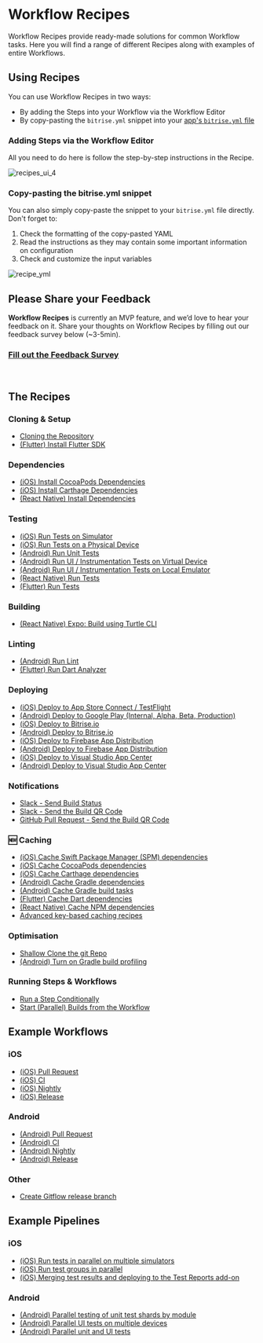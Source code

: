 # Workflow Recipes

Workflow Recipes provide ready-made solutions for common Workflow tasks. Here you will find a range of different Recipes along with examples of entire Workflows.

## Using Recipes

You can use Workflow Recipes in two ways:

* By adding the Steps into your Workflow via the Workflow Editor
* By copy-pasting the `bitrise.yml` snippet into your [app's `bitrise.yml` file](https://devcenter.bitrise.io/en/builds/configuring-build-settings/managing-an-app-s-bitrise-yml-file.html)

### Adding Steps via the Workflow Editor

All you need to do here is follow the step-by-step instructions in the Recipe.

![recipes_ui_4](https://user-images.githubusercontent.com/5689177/150490578-788aac88-3ac1-404d-900b-c94e131af3d4.gif)


### Copy-pasting the bitrise.yml snippet

You can also simply copy-paste the snippet to your `bitrise.yml` file directly. Don't forget to:

1. Check the formatting of the copy-pasted YAML
2. Read the instructions as they may contain some important information on configuration
3. Check and customize the input variables

![recipe_yml](https://user-images.githubusercontent.com/5689177/150491534-fdde2ba1-aa3a-4f6f-9895-6cd8200bd6f1.gif)

## Please Share your Feedback

**Workflow Recipes** is currently an MVP feature, and we’d love to hear your feedback on it. Share your thoughts on Workflow Recipes by filling out our feedback survey below (~3-5min).

### [Fill out the Feedback Survey](https://docs.google.com/forms/d/e/1FAIpQLSfBQZCB02uOMsjp1kTLJ9Bv2tm0o39w4ez638m3y3kN5KQH_w/viewform?usp=sf_link)

  

## The Recipes

### Cloning & Setup

* [Cloning the Repository](recipes/ssh-and-clone.md)
* [(Flutter) Install Flutter SDK](recipes/flutter-install-flutter-sdk.md)

### Dependencies

* [(iOS) Install CocoaPods Dependencies](recipes/ios-install-cocoapods-dependencies.md)
* [(iOS) Install Carthage Dependencies](recipes/ios-install-carthage-dependencies.md)
* [(React Native) Install Dependencies](recipes/rn-install-dependencies.md)

### Testing

* [(iOS) Run Tests on Simulator](recipes/ios-simulator-test.md)
* [(iOS) Run Tests on a Physical Device](recipes/ios-device-testing.md)
* [(Android) Run Unit Tests](recipes/android-unit-test.md)
* [(Android) Run UI / Instrumentation Tests on Virtual Device](recipes/android-virtual-device-tests.md)
* [(Android) Run UI / Instrumentation Tests on Local Emulator](recipes/android-emulator-test.md)
* [(React Native) Run Tests](recipes/rn-tests.md)
* [(Flutter) Run Tests](recipes/flutter-test.md)

### Building

* [(React Native) Expo: Build using Turtle CLI](recipes/rn-expo-turtle-build.md)

### Linting

* [(Android) Run Lint](recipes/android-lint.md)
* [(Flutter) Run Dart Analyzer](recipes/flutter-dart-analyzer.md)

### Deploying

* [(iOS) Deploy to App Store Connect / TestFlight](recipes/ios-deploy-to-appstore.md)
* [(Android) Deploy to Google Play (Internal, Alpha, Beta, Production)](recipes/android-deploy-to-google-play.md)
* [(iOS) Deploy to Bitrise.io](recipes/ios-deploy-to-bitrise.md)
* [(Android) Deploy to Bitrise.io](recipes/android-deploy-to-bitrise.md)
* [(iOS) Deploy to Firebase App Distribution](recipes/ios-deploy-to-firebase.md)
* [(Android) Deploy to Firebase App Distribution](recipes/android-deploy-to-firebase.md)
* [(iOS) Deploy to Visual Studio App Center](recipes/ios-deploy-to-appcenter.md)
* [(Android) Deploy to Visual Studio App Center](recipes/android-deploy-to-appcenter.md)

### Notifications

* [Slack - Send Build Status](recipes/slack-send-build-status.md)
* [Slack - Send the Build QR Code](recipes/slack-send-qr-code.md)
* [GitHub Pull Request - Send the Build QR Code](recipes/github-pull-request-build-qr-code.md)

### 🆕 Caching

* [(iOS) Cache Swift Package Manager (SPM) dependencies](recipes/ios-key-cache-spm.md)
* [(iOS) Cache CocoaPods dependencies](recipes/ios-key-cache-cocoapods.md)
* [(iOS) Cache Carthage dependencies](recipes/ios-key-cache-carthage.md)
* [(Android) Cache Gradle dependencies](recipes/android-key-cache.md)
* [(Android) Cache Gradle build tasks](recipes/android-key-cache-build-tasks.md)
* [(Flutter) Cache Dart dependencies](recipes/flutter-key-cache.md)
* [(React Native) Cache NPM dependencies](recipes/rn-key-cache-dependencies.md)
* [Advanced key-based caching recipes](recipes/key-cache-advanced.md)

### Optimisation

* [Shallow Clone the git Repo](recipes/shallow-clone-repo.md)
* [(Android) Turn on Gradle build profiling](recipes/gradle-build-profiling.md)

### Running Steps & Workflows

* [Run a Step Conditionally](recipes/run-step-conditionally.md)
* [Start (Parallel) Builds from the Workflow](recipes/start-builds.md)


## Example Workflows

### iOS

* [(iOS) Pull Request](recipes/ios-pull-request-workflow.md)
* [(iOS) CI](recipes/ios-ci-workflow.md)
* [(iOS) Nightly](recipes/ios-nightly-workflow.md)
* [(iOS) Release](recipes/ios-release-workflow.md)

### Android

* [(Android) Pull Request](recipes/android-pull-request-workflow.md)
* [(Android) CI](recipes/android-ci-workflow.md)
* [(Android) Nightly](recipes/android-nightly-workflow.md)
* [(Android) Release](recipes/android-release-workflow.md)

### Other
* [Create Gitflow release branch](recipes/workflow-create-gitflow-release-branch.md)

## Example Pipelines

### iOS

* [(iOS) Run tests in parallel on multiple simulators](./recipes/ios-run-tests-in-parallel-on-multiple-simulators.md)
* [(iOS) Run test groups in parallel](./recipes/ios-run-test-groups-in-parallel.md)
* [(iOS) Merging test results and deploying to the Test Reports add-on](./recipes/ios-merging-test-results-and-deploying-to-the-test-reports-add-on.md)

### Android

* [(Android) Parallel testing of unit test shards by module](recipes/android-parallel-testing-unit-test-shards.md)
* [(Android) Parallel UI tests on multiple devices](recipes/android-parallel-ui-tests-on-multiple-devices.md)
* [(Android) Parallel unit and UI tests](recipes/android-parallel-unit-and-ui-tests.md)

